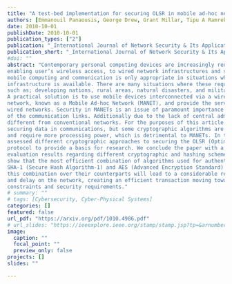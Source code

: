 ```yaml
---
title: "A test-bed implementation for securing OLSR in mobile ad-hoc networks"
authors: [Emmanouil Panaousis, George Drew, Grant Millar, Tipu A Ramrekha, Christos Politis]
date: 2010-10-01
publishDate: 2010-10-01
publication_types: ["2"]
publication: "_International Journal of Network Security & Its Applications_ (October 2010)"
publication_short: "_International Journal of Network Security & Its Applications_"
#doi: ""
abstract: "Contemporary personal computing devices are increasingly required to be portable and mobile
enabling user’s wireless access, to wired network infrastructures and services. This approach to
mobile computing and communication is only appropriate in situations where a coherent
infrastructure is available. There are many situations where these requirements are not fulfilled
such as; developing nations, rural areas, natural disasters, and military conflicts to name but a few.
A practical solution is to use mobile devices interconnected via a wireless medium to form a
network, known as a Mobile Ad-hoc Network (MANET), and provide the services normally found in
wired networks. Security in MANETs is an issue of paramount importance due to the wireless nature
of the communication links. Additionally due to the lack of central administration security issues are
different from conventional networks. For the purposes of this article we have used the “WMN testbed” to enable secure routing in MANETs. The use of cryptography is an efficient proven way of
securing data in communications, but some cryptographic algorithms are not as efficient as others
and require more processing power, which is detrimental to MANETs. In this article we have
assessed different cryptographic approaches to securing the OLSR (Optimised Link State Routing)
protocol to provide a basis for research. We conclude the paper with a series of performance
evaluation results regarding different cryptographic and hashing schemes. Our findings clearly
show that the most efficient combination of algorithms used for authentication and encryption are
SHA-1 (Secure Hash Algorithm-1) and AES (Advanced Encryption Standard) respectively. Using
this combination over their counterparts will lead to a considerable reduction in processing time
and delay on the network, creating an efficient transaction moving towards satisfying resource
constraints and security requirements."
# summary: ""
# tags: [Cybersecurity, Cyber-Physical Systems]
categories: []
featured: false
url_pdf: "https://arxiv.org/pdf/1010.4986.pdf"
# url_slides: "https://ieeexplore.ieee.org/stamp/stamp.jsp?tp=&arnumber=8894107"
image:
  caption: ""
  focal_point: ""
  preview_only: false
projects: []
slides: ""

---
```

